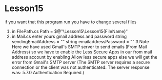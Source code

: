# Lesson15
if you want that this program run you have to change several files 
1. in FilePath.cs
 Path = $@"<yours directory>\Lesson15\Lesson15\{FileName}"
2. in Mail.cs 
  enter yours gmail address and password 
  string sendingEmailAddress = "<yours email>"
  string emailaddressPassword = "<yours password>"
3.Note
Here we have used Gmail's SMTP server to send emails (From Mail Address) so we have to enable the Less Secure Apps in our from mail address account by enabling Allow less secure apps else we will get the error from Gmail's SMTP server (The SMTP server requires a secure connection or the client was not authenticated. The server response was: 5.7.0 Authentication Required.)
  
  
